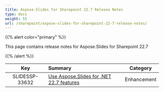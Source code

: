 ```yaml
---
title: Aspose.Slides for Sharepoint 22.7 Release Notes
type: docs
weight: 55
url: /sharepoint/aspose-slides-for-sharepoint-22-7-release-notes/
---
```


{{% alert color="primary" %}} 

This page contains release notes for Aspose.Slides for Sharepoint 22.7

{{% /alert %}} 

|**Key** |**Summary** |**Category** |
| :-: | :- | :-: |
|SLIDESSP-33632|[Use Aspose.Slides for .NET 22.7 features](/slides/net/aspose-slides-for-net-22-7-release-notes/)|Enhancement|


